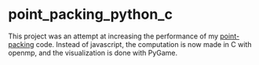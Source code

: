 # point_packing_python_c
This project was an attempt at increasing the performance of my [point-packing](https://github.com/hojmax/Point-Packing) code. Instead of javascript, the computation is now made in C with openmp, and the visualization is done with PyGame.
